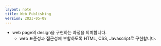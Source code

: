 ```yaml
---
layout: note
title: Web Publishing
version: 2023-05-08
---
```





- web page의 design을 구현하는 과정을 의미합니다. 
    - web 표준성과 접근성에 부합하도록 HTML, CSS, Javascript로 구현합니다.
